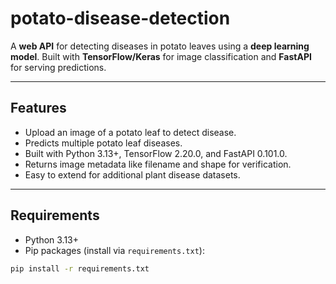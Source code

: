 # potato-disease-detection

A **web API** for detecting diseases in potato leaves using a **deep learning model**. Built with **TensorFlow/Keras** for image classification and **FastAPI** for serving predictions.

---

## Features

- Upload an image of a potato leaf to detect disease.
- Predicts multiple potato leaf diseases.
- Built with Python 3.13+, TensorFlow 2.20.0, and FastAPI 0.101.0.
- Returns image metadata like filename and shape for verification.
- Easy to extend for additional plant disease datasets.

---

## Requirements

- Python 3.13+
- Pip packages (install via `requirements.txt`):

```bash
pip install -r requirements.txt
```
